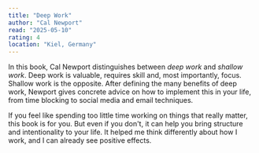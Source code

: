 ```yaml
---
title: "Deep Work"
author: "Cal Newport"
read: "2025-05-10"
rating: 4
location: "Kiel, Germany"
---
```


In this book, Cal Newport distinguishes between _deep work_ and _shallow work_.
Deep work is valuable, requires skill and, most importantly, focus.
Shallow work is the opposite.
After defining the many benefits of deep work, Newport gives concrete advice on how to implement this in your life, from time blocking to social media and email techniques.

If you feel like spending too little time working on things that really matter, this book is for you.
But even if you don't, it can help you bring structure and intentionality to your life.
It helped me think differently about how I work, and I can already see positive effects.
